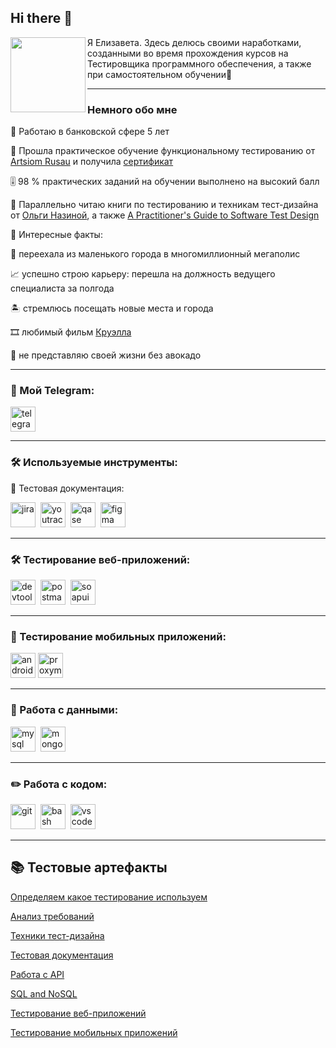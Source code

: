## Hi there 👋

<div id="header" align="center">
  <img src="https://media1.giphy.com/media/v1.Y2lkPTc5MGI3NjExejFoc3J5eWozcGIwc21zZHM4MjVmMmllc2R0MHpsaTJoeDlhMWs3byZlcD12MV9pbnRlcm5hbF9naWZfYnlfaWQmY3Q9cw/ZJZS4VPcjlZtKwuX5n/giphy.gif" width="120" align="left"/>
</div> Я Елизавета. Здесь делюсь своими наработками, созданными во время прохождения курсов на Тестировщика программного обеспечения, а также при самостоятельном обучении🌱

---

### Немного обо мне

<ya-tr-span data-index="49-0" data-translated="true" data-source-lang="en" data-target-lang="ru" data-value="🏦" data-translation="🏦" data-ch="0" data-type="trSpan" style="visibility: inherit !important;">🏦</ya-tr-span> Работаю в банковской сфере 5 лет

<ya-tr-span data-index="266-0" data-translated="true" data-source-lang="en" data-target-lang="ru" data-value="🚀" data-translation="🚀" data-ch="0" data-type="trSpan" style="visibility: inherit !important;">🚀</ya-tr-span> Прошла практическое обучение функциональному тестированию от [Artsiom Rusau](https://rusau.net/) и получила [сертификат](https://disk.yandex.ru/i/f7psgVKk8lrpDg)

<ya-tr-span data-index="116-0" data-translated="true" data-source-lang="en" data-target-lang="ru" data-value="🎚️" data-translation="🎚️" data-ch="0" data-type="trSpan" style="visibility: inherit !important;">🎚️</ya-tr-span> 98 % практических заданий на обучении выполнено на высокий балл

<ya-tr-span data-index="198-0" data-translated="true" data-source-lang="en" data-target-lang="ru" data-value="📖" data-translation="📖" data-ch="0" data-type="trSpan" style="visibility: inherit !important;">📖</ya-tr-span> Параллельно читаю книги по тестированию и техникам тест-дизайна от [Ольги Назиной](https://habr.com/ru/users/Molechka/), а также [A Practitioner's Guide to Software Test Design](https://drive.google.com/file/d/1Wz5l6En9af4_yz_jQdI4DSM_Y57SHSbF/view)

<ya-tr-span data-index="54-0" data-translated="true" data-source-lang="en" data-target-lang="ru" data-value="🎇" data-translation="🎇" data-ch="0" data-type="trSpan" style="visibility: inherit !important;">🎇</ya-tr-span> Интересные факты: 

<ya-tr-span data-index="186-0" data-translated="true" data-source-lang="en" data-target-lang="ru" data-value="🌆" data-translation="🌆" data-ch="0" data-type="trSpan" style="visibility: inherit !important;">🌆</ya-tr-span> переехала из маленького города в многомиллионный мегаполис

<ya-tr-span data-index="310-0" data-translated="true" data-source-lang="en" data-target-lang="ru" data-value="📈" data-translation="📈" data-ch="0" data-type="trSpan" style="visibility: inherit !important;" data-selected="false">📈</ya-tr-span> успешно строю карьеру: перешла на должность ведущего специалиста за полгода

<ya-tr-span data-index="24-0" data-translated="true" data-source-lang="en" data-target-lang="ru" data-value="🏝️" data-translation="🏝️" data-ch="0" data-type="trSpan" style="visibility: inherit !important;" data-selected="false">🏝️</ya-tr-span> стремлюсь посещать новые места и города

<ya-tr-span data-index="172-0" data-translated="true" data-source-lang="en" data-target-lang="ru" data-value="🎞️" data-translation="🎞️" data-ch="0" data-type="trSpan" style="visibility: inherit !important;" data-selected="true">🎞️</ya-tr-span> любимый фильм [Круэлла](https://www.ivi.ru/watch/170649)

<ya-tr-span data-index="40-0" data-translated="true" data-source-lang="en" data-target-lang="ru" data-value="🥑" data-translation="🥑" data-ch="0" data-type="trSpan" style="visibility: inherit !important;">🥑</ya-tr-span> не представляю своей жизни без авокадо


---

### 🤝 Мой Telegram:

  <div id="badges">
    <a href="https://t.me/Elizkakk" target="_blank">
      <img src="https://img.icons8.com/?size=100&id=114954&format=png&color=000000" width="40" height="40" alt="telegram" />
    </a>
  </div>

---

### :hammer_and_wrench: Используемые инструменты:


📁 Тестовая документация:

<div>
  <img src="https://cdn.jsdelivr.net/gh/devicons/devicon/icons/jira/jira-original.svg" title="jira" alt="jira" width="40" height="40"/>&nbsp
  <img src="https://upload.wikimedia.org/wikipedia/commons/thumb/8/8d/YouTrack_Icon.svg/1024px-YouTrack_Icon.svg.png?20200803082248" title="youtrack" alt="youtrack" width="40" height="40"/>&nbsp
  <img src="https://luna1.co/eb0187.png" title="qase" alt="qase" width="40" height="40"/>&nbsp
  <img src="https://cdn.jsdelivr.net/gh/devicons/devicon/icons/figma/figma-original.svg" title="figma" alt="figma" width="40" height="40"/>&nbsp
</div>

---

### 🛠 Тестирование веб-приложений:

<div>
  <img src="https://d33wubrfki0l68.cloudfront.net/38b5c953a4667366685d55db55d057c86db1fc54/a0fdc/static/acae6b24d940347661ca901ea07f47c1/chrome-dev-logo-icon.png" title="devtools" alt="devtools" width="40" height="40"/>&nbsp
  <img src="https://img.icons8.com/?size=100&id=IoYmHUxgvrFB&format=png&color=000000" title="postman" alt="postman" width="40" height="40"/>&nbsp
  <img src="https://static0.smartbear.co/smartbearbrand/media/images/home/soapui-icon.svg" title="soapui" alt="soapui" width="40" height="40"/>&nbsp
</div>

---

### 📱 Тестирование мобильных приложений:

<div>
  <img src="https://cdn.jsdelivr.net/gh/devicons/devicon/icons/androidstudio/androidstudio-original.svg" title="android-studio" alt="android-studio" width="40" height="40"/>
  <img src="https://pbs.twimg.com/profile_images/1589614420766126080/slAIVDtr_400x400.jpg" title="proxyman" alt="proxyman" width="40" height="40"/>&nbsp
</div>


---

### 💾 Работа с данными:

<div>
  <img src="https://cdn.jsdelivr.net/gh/devicons/devicon/icons/mysql/mysql-original.svg" title="mysql" alt="mysql" width="40" height="40"/>&nbsp
  <img src="https://cdn.jsdelivr.net/gh/devicons/devicon/icons/mongodb/mongodb-original.svg" title="mongodb" alt="mongodb" width="40" height="40"/>&nbsp
</div>

---

### ✏️ Работа с кодом:

<div>
  <img src="https://cdn.jsdelivr.net/gh/devicons/devicon/icons/git/git-original.svg" title="git" alt="git" width="40" height="40"/>&nbsp
  <img src="https://upload.wikimedia.org/wikipedia/commons/thumb/4/4b/Bash_Logo_Colored.svg/1024px-Bash_Logo_Colored.svg.png?20180723054350" title="bash" alt="bash" width="40" height="40"/>&nbsp
  <img src="https://cdn.jsdelivr.net/gh/devicons/devicon/icons/vscode/vscode-original.svg" title="vscode" alt="vscode" width="40" height="40"/>&nbsp
  
</div>

---

## <ya-tr-span data-index="216-0" data-translated="true" data-source-lang="en" data-target-lang="ru" data-value="📚" data-translation="📚" data-ch="0" data-type="trSpan" style="visibility: inherit !important;">📚</ya-tr-span> Тестовые артефакты

[Определяем какое тестирование используем](https://docs.google.com/spreadsheets/d/1HKAhJLItSSabgcXqOCpemlejfVSbON2HuUYPHVY7XmY/edit?usp=sharing)

[Анализ требований](https://docs.google.com/spreadsheets/d/1BZxxF-fsjB4jjrtmxuoHaefd_18e2XD_lpcwS1cahbE/edit?usp=sharing)

[Техники тест-дизайна](https://github.com/KonopatovaElizka/design)

[Тестовая документация](https://github.com/KonopatovaElizka/docs)

[Работа с API](https://github.com/KonopatovaElizka/API)

[SQL and NoSQL](https://github.com/KonopatovaElizka/database)

[Тестирование веб-приложений](https://github.com/KonopatovaElizka/WEB)

[Тестирование мобильных приложений](https://github.com/KonopatovaElizka/mobile)
